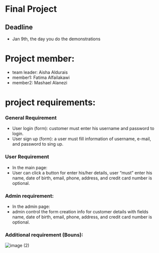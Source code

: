 # Final Project
## Deadline
- Jan 9th, the day you do the demonstrations

# Project member:
  - team leader: Aisha Aldurais
  - member1: Fatima Alfailakawi
  - member2: Mashael Alanezi
  
# project requirements:
### General Requirement
-  User login (form): customer must enter his username and password to login.
-  User sign up (form): a user must fill information of username, e-mail, and password to sing up.
### User Requirement 
-  In the main page:
-  User can click a button for enter his/her details, user “must” enter his name, date of birth, email, phone, address, and credit card number is optional.

### Admin requirement:
- In the admin page:
- admin control the form creation info for customer details with fields name, date of birth, email, phone, address, and credit card number is optional.


### Additional requirement (Bouns):







![image (2)](https://user-images.githubusercontent.com/93175552/148379638-9430817b-3d1d-432a-b775-69be87aa3d5f.png)


